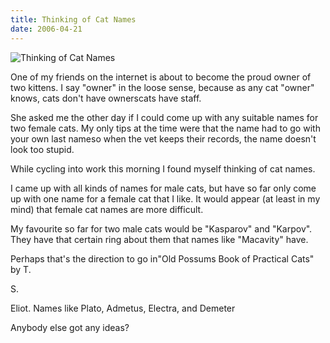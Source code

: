 ```yaml
---
title: Thinking of Cat Names
date: 2006-04-21
---
```


![Thinking of Cat Names](https://source.unsplash.com/03UCoidYvXw/1600x900)

One of my friends on the internet is about to become the proud owner of two kittens. I say "owner" in the loose sense, because as any cat "owner" knows, cats don't have ownerscats have staff.

She asked me the other day if I could come up with any suitable names for two female cats. My only tips at the time were that the name had to go with your own last nameso when the vet keeps their records, the name doesn't look too stupid.

While cycling into work this morning I found myself thinking of cat names.

I came up with all kinds of names for male cats, but have so far only come up with one name for a female cat that I like. It would appear (at least in my mind) that female cat names are more difficult.

My favourite so far for two male cats would be "Kasparov" and "Karpov". They have that certain ring about them that names like "Macavity" have.

Perhaps that's the direction to go in"Old Possums Book of Practical Cats" by T.

S.

Eliot. Names like Plato, Admetus, Electra, and Demeter

Anybody else got any ideas?